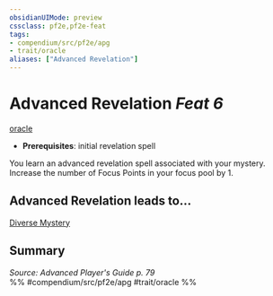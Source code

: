 ```yaml
---
obsidianUIMode: preview
cssclass: pf2e,pf2e-feat
tags:
- compendium/src/pf2e/apg
- trait/oracle
aliases: ["Advanced Revelation"]
---
```

# Advanced Revelation  *Feat 6*  
[oracle](Reference/Rules/Traits/oracle-apg.md "Oracle Class Trait")  

- **Prerequisites**: initial revelation spell

You learn an advanced revelation spell associated with your mystery. Increase the number of Focus Points in your focus pool by 1.

## Advanced Revelation leads to...

[Diverse Mystery](diverse-mystery-apg.md)

## Summary

*Source: Advanced Player's Guide p. 79*  
%% #compendium/src/pf2e/apg #trait/oracle %%